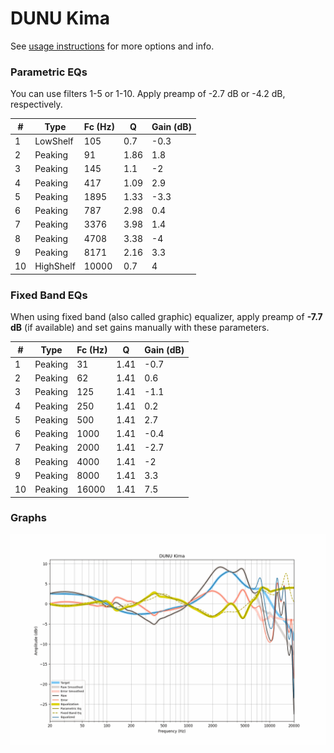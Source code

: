 # DUNU Kima
See [usage instructions](https://github.com/jaakkopasanen/AutoEq#usage) for more options and info.

### Parametric EQs
You can use filters 1-5 or 1-10. Apply preamp of -2.7 dB or -4.2 dB, respectively.

|   # | Type      |   Fc (Hz) |    Q |   Gain (dB) |
|-----|-----------|-----------|------|-------------|
|   1 | LowShelf  |       105 | 0.7  |        -0.3 |
|   2 | Peaking   |        91 | 1.86 |         1.8 |
|   3 | Peaking   |       145 | 1.1  |        -2   |
|   4 | Peaking   |       417 | 1.09 |         2.9 |
|   5 | Peaking   |      1895 | 1.33 |        -3.3 |
|   6 | Peaking   |       787 | 2.98 |         0.4 |
|   7 | Peaking   |      3376 | 3.98 |         1.4 |
|   8 | Peaking   |      4708 | 3.38 |        -4   |
|   9 | Peaking   |      8171 | 2.16 |         3.3 |
|  10 | HighShelf |     10000 | 0.7  |         4   |

### Fixed Band EQs
When using fixed band (also called graphic) equalizer, apply preamp of **-7.7 dB** (if available) and set gains manually with these parameters.

|   # | Type    |   Fc (Hz) |    Q |   Gain (dB) |
|-----|---------|-----------|------|-------------|
|   1 | Peaking |        31 | 1.41 |        -0.7 |
|   2 | Peaking |        62 | 1.41 |         0.6 |
|   3 | Peaking |       125 | 1.41 |        -1.1 |
|   4 | Peaking |       250 | 1.41 |         0.2 |
|   5 | Peaking |       500 | 1.41 |         2.7 |
|   6 | Peaking |      1000 | 1.41 |        -0.4 |
|   7 | Peaking |      2000 | 1.41 |        -2.7 |
|   8 | Peaking |      4000 | 1.41 |        -2   |
|   9 | Peaking |      8000 | 1.41 |         3.3 |
|  10 | Peaking |     16000 | 1.41 |         7.5 |

### Graphs
![](./DUNU%20Kima.png)
